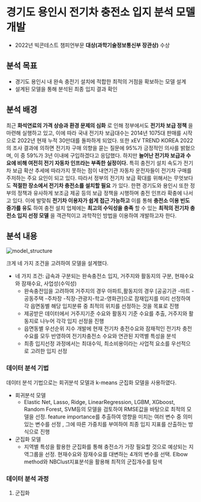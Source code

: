 # 경기도 용인시 전기차 충전소 입지 분석 모델 개발
* 2022년 빅콘테스트 챔피언부문 __대상(과학기술정보통신부 장관상)__ 수상


## 분석 목표
* 경기도 용인시 내 완속 충전기 설치에 적합한 최적의 거점을 확보하는 모델 설계
* 설계된 모델을 통해 분석된 최종 입지 결과 확인


## 분석 배경
최근 __화석연료의 가격 상승과 환경 문제의 심화__ 로 인해 정부에서도 __전기차 보급 정책__ 을 마련해 실행하고 있고, 이에 따라 국내 전기차 보급대수는 2014년 1075대 판매를 시작으로 2022년 현재 누적 30만대를 돌파하게 되었다. 또한 xEV TREND KOREA 2022의 조사 결과에 의하면 전기차 구매 의향을 묻는 질문에 95%가 긍정적인 의사를 밝혔으며, 이 중 59%가 3년 이내에 구입하겠다고 응답했다. 하지만 __늘어난 전기차 보급과 수요에 비해 여전히 전기 자동차 인프라는 부족한 실정이다.__  특히 충전기 설치 속도가 전기차 보급 확산 추세에 따라가지 못하는 점이 내연기관 자동차 운전자들이 전기차 구매를 주저하는 주요 요인이 되고 있다. 따라서 정부의 전기차 보급 확대를 위해서는 무엇보다도 __적절한 장소에서 전기차 충전소를 설치할 필요__ 가 있다. 한편 경기도와 용인시 또한 정부의 정책과 유사하게 보조금 제공 등의 보급 정책을 시행하며 충전 인프라 확충에 나서고 있다. 이에 발맞춰 __전기차 이용자가 쉽게 접근 가능하고__ 이를 통해 __충전소 이용 빈도 증가를 유도__ 하여 충전 설치 업체에는 __최고의 수익성을 충족__ 할 수 있는 __최적의 전기차 충전소 입지 선정 모델__ 을 객관적이고 과학적인 방법을 이용하여 개발하고자 한다.

## 분석 내용
![model_structure](https://user-images.githubusercontent.com/90170238/212645380-87b80248-2de1-4257-a852-4229a1ccf380.jpg)

크게 네 가지 조건을 고려하여 모델을 설계했다.
- 네 가지 조건: 급속과 구분되는 완속충전소 입지, 거주지와 활동지의 구분, 현재수요와 잠재수요, 사업성(수익성)
  - 완속충전임을 고려하여 거주지의 경우 아파트,활동지의 경우 [공공기관 -마트 -공동주택 -주차장 -직장-관광지-학교-영화관]으로 잠재입지를 미리 선정하여 각 읍면동별 해당 입지분류 중 최적의 위치를 선정하는 것을 목표로 진행
  - 제공받은 데이터에서 거주지기준 수요와 활동지 기준 수요를 추출, 거주지와 활동지로 나누어 각각 입지 선정을 진행
  - 읍면동별 우선순위 지수 개발에 현재 전기차 충전수요와 잠재적인 전기차 충전수요를 모두 반영하여 전기차충전소 수요와 연관된 지역별 특성을 분석
  - 최종 입지선정 과정에서는 최대수익, 최소비용이라는 사업적 요소를 우선적으로 고려한 입지 선정

### 데이터 분석 기법
데이터 분석 기법으로는 회귀분석 모델과 k-means 군집화 모델을 사용하였다.

* 회귀분석 모델
  - Elastic Net, Lasso, Ridge, LinearRegression, LGBM, XGboost, Random Forest, SVM등의 모델을 검토하여 RMSE값을 바탕으로 최적의 모델을 선정. feature importance를 추출하여 영향을 미치는 여러 변수 중 의미있는 변수를 선정 , 그에 따른 가중치를 부여하여 최종 입지 지표를 산출하는 방식으로 진행 
* 군집화 모델
  - 지역별 특성을 활용한 군집화를 통해 충전소가 가장 필요할 것으로 예상되는 지역그룹을 선정. 현재수요와 잠재수요를 대변하는 4개의 변수를 선택. Elbow method와 NBClust지표분석을 활용해 최적의 군집개수를 탐색

### 데이터 분석 과정
1. 군집화


